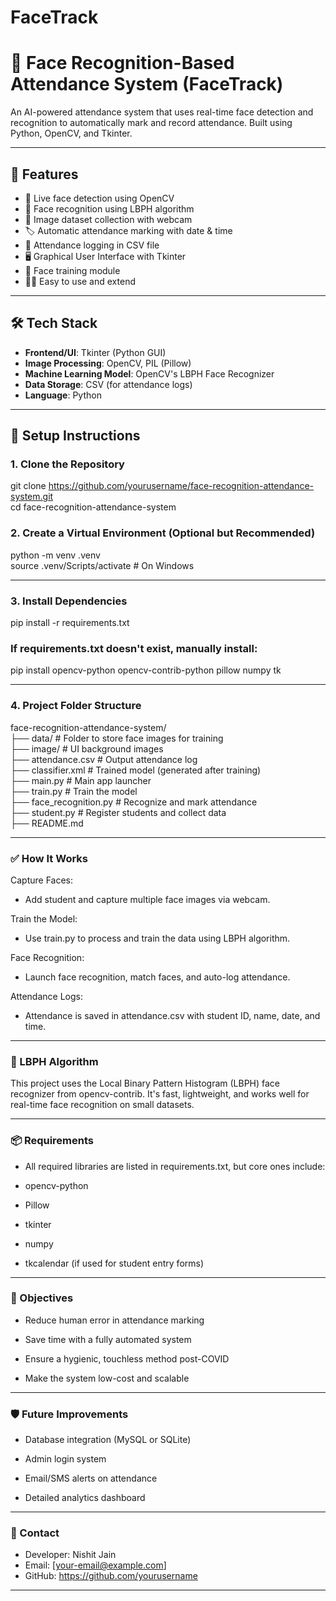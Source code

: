 # FaceTrack
# 🎯 Face Recognition-Based Attendance System (FaceTrack)

An AI-powered attendance system that uses real-time face detection and recognition to automatically mark and record attendance. Built using Python, OpenCV, and Tkinter.

---

## 📌 Features

- 🎥 Live face detection using OpenCV
- 🧠 Face recognition using LBPH algorithm
- 📂 Image dataset collection with webcam
- 🏷️ Automatic attendance marking with date & time
- 💾 Attendance logging in CSV file
- 🖥️ Graphical User Interface with Tkinter
- 📸 Face training module
- 👨‍💻 Easy to use and extend

---

## 🛠️ Tech Stack

- **Frontend/UI**: Tkinter (Python GUI)
- **Image Processing**: OpenCV, PIL (Pillow)
- **Machine Learning Model**: OpenCV's LBPH Face Recognizer
- **Data Storage**: CSV (for attendance logs)
- **Language**: Python

---

## 🚀 Setup Instructions

### 1. Clone the Repository

git clone https://github.com/yourusername/face-recognition-attendance-system.git <br />
cd face-recognition-attendance-system

### 2. Create a Virtual Environment (Optional but Recommended)
python -m venv .venv <br />
source .venv/Scripts/activate  # On Windows

---

### 3. Install Dependencies

pip install -r requirements.txt

### If requirements.txt doesn't exist, manually install:
pip install opencv-python opencv-contrib-python pillow numpy tk

---

### 4. Project Folder Structure

face-recognition-attendance-system/ <br />
├── data/                      # Folder to store face images for training <br />
├── image/                     # UI background images<br />
├── attendance.csv             # Output attendance log<br />
├── classifier.xml             # Trained model (generated after training)<br />
├── main.py                    # Main app launcher<br />
├── train.py                   # Train the model<br />
├── face_recognition.py        # Recognize and mark attendance<br />
├── student.py                 # Register students and collect data<br />
├── README.md

---

### ✅ How It Works
Capture Faces:

- Add student and capture multiple face images via webcam.

Train the Model:

- Use train.py to process and train the data using LBPH algorithm.

Face Recognition:

- Launch face recognition, match faces, and auto-log attendance.

Attendance Logs:

- Attendance is saved in attendance.csv with student ID, name, date, and time.

---

### 🧠 LBPH Algorithm
This project uses the Local Binary Pattern Histogram (LBPH) face recognizer from opencv-contrib. It's fast, lightweight, and works well for real-time face recognition on small datasets.

---

### 📦 Requirements
- All required libraries are listed in requirements.txt, but core ones include:

- opencv-python

- Pillow

- tkinter

- numpy

- tkcalendar (if used for student entry forms)

---

### 🎯 Objectives
- Reduce human error in attendance marking

- Save time with a fully automated system

- Ensure a hygienic, touchless method post-COVID

- Make the system low-cost and scalable

---

### 🛡️ Future Improvements
- Database integration (MySQL or SQLite)

- Admin login system

- Email/SMS alerts on attendance

- Detailed analytics dashboard

---

### 📧 Contact
- Developer: Nishit Jain
- Email: [your-email@example.com]
- GitHub: https://github.com/yourusername

---
